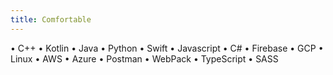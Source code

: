 ```yaml
---
title: Comfortable
---
```


• C++ • Kotlin • Java • Python
• Swift • Javascript • C#
• Firebase • GCP • Linux
• AWS • Azure • Postman
• WebPack • TypeScript • SASS
